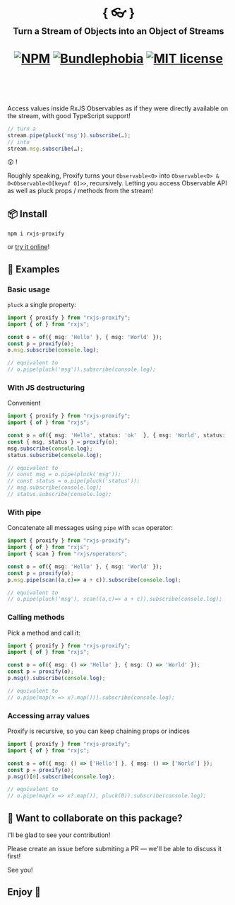 <div align="center">
  <h1>
    <br/>
    { 👓 }
    <br/>
    <sub><sub>Turn a Stream of Objects into an Object of Streams</sub></sub>
    <br/>
    <br/>
    <a href="https://www.npmjs.com/package/rxjs-proxify"><img src="https://img.shields.io/npm/v/rxjs-proxify" alt="NPM"></a>
    <a href="https://bundlephobia.com/result?p=rxjs-proxify@latest"><img src="https://img.shields.io/bundlephobia/minzip/rxjs-proxify?label=gzipped" alt="Bundlephobia"></a>
    <a href="https://opensource.org/licenses/MIT" rel="nofollow"><img src="https://img.shields.io/npm/l/rxjs-proxify" alt="MIT license"></a>
    <br/>
    <br/>
    <br/>
  </h1>
</div>

Access values inside RxJS Observables as if they were directly available on the stream, with good TypeScript support!

```ts
// turn a
stream.pipe(pluck('msg')).subscribe(…);
// into
stream.msg.subscribe(…);
```

😲 !

Roughly speaking, Proxify turns your `Observable<O>` into `Observable<O> & O<Observable<O[keyof O]>>`, recursively. Letting you access Observable API as well as pluck props / methods from the stream!

## 📦 Install

```
npm i rxjs-proxify
```

or [try it online](https://stackblitz.com/edit/rxjs-proxify-repl?file=index.ts)!

## 📖 Examples

### Basic usage

`pluck` a single property:

```ts
import { proxify } from "rxjs-proxify";
import { of } from "rxjs";

const o = of({ msg: 'Hello' }, { msg: 'World' });
const p = proxify(o);
o.msg.subscribe(console.log);

// equivalent to
// o.pipe(pluck('msg')).subscribe(console.log);
```

### With JS destructuring

Convenient

```ts
import { proxify } from "rxjs-proxify";
import { of } from "rxjs";

const o = of({ msg: 'Hello', status: 'ok'  }, { msg: 'World', status: 'ok' });
const { msg, status } = proxify(o);
msg.subscribe(console.log);
status.subscribe(console.log);

// equivalent to
// const msg = o.pipe(pluck('msg'));
// const status = o.pipe(pluck('status'));
// msg.subscribe(console.log);
// status.subscribe(console.log);
```

### With pipe

Concatenate all messages using `pipe` with `scan` operator:

```ts
import { proxify } from "rxjs-proxify";
import { of } from "rxjs";
import { scan } from "rxjs/operators";

const o = of({ msg: 'Hello' }, { msg: 'World' });
const p = proxify(o);
p.msg.pipe(scan((a,c)=> a + c)).subscribe(console.log);

// equivalent to
// o.pipe(pluck('msg'), scan((a,c)=> a + c)).subscribe(console.log);
```

### Calling methods

Pick a method and call it:

```ts
import { proxify } from "rxjs-proxify";
import { of } from "rxjs";

const o = of({ msg: () => 'Hello' }, { msg: () => 'World' });
const p = proxify(o);
p.msg().subscribe(console.log);

// equivalent to
// o.pipe(map(x => x?.map())).subscribe(console.log);
```

### Accessing array values

Proxify is recursive, so you can keep chaining props or indices

```ts
import { proxify } from "rxjs-proxify";
import { of } from "rxjs";

const o = of({ msg: () => ['Hello'] }, { msg: () => ['World'] });
const p = proxify(o);
p.msg()[0].subscribe(console.log);

// equivalent to
// o.pipe(map(x => x?.map()), pluck(0)).subscribe(console.log);
```

## 🤝 Want to collaborate on this package?

I'll be glad to see your contribution!

Please create an issue before submiting a PR — we'll be able to discuss it first!

See you!

## Enjoy 🙂

